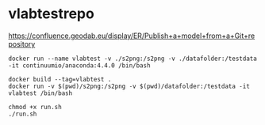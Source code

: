 # vlabtestrepo

https://confluence.geodab.eu/display/ER/Publish+a+model+from+a+Git+repository

```
docker run --name vlabtest -v ./s2png:/s2png -v ./datafolder:/testdata -it continuumio/anaconda:4.4.0 /bin/bash
```

```
docker build --tag=vlabtest .
docker run -v $(pwd)/s2png:/s2png -v $(pwd)/datafolder:/testdata -it vlabtest /bin/bash

chmod +x run.sh
./run.sh
```
